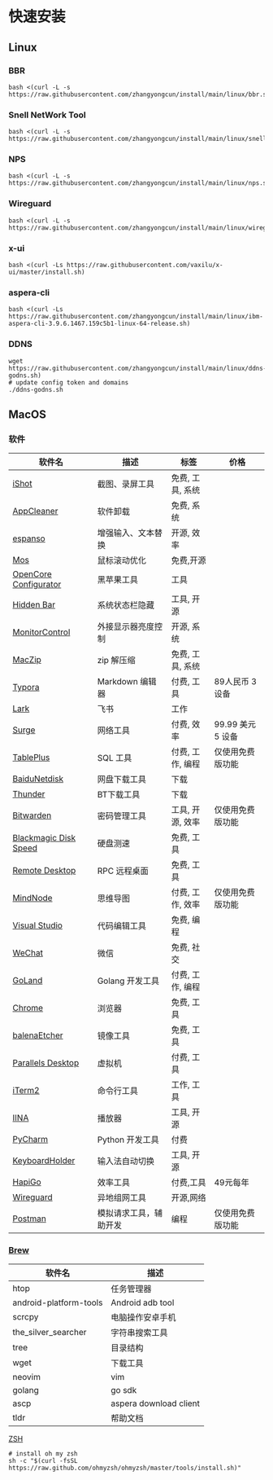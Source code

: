# 快速安装
## Linux
### BBR

```
bash <(curl -L -s https://raw.githubusercontent.com/zhangyongcun/install/main/linux/bbr.sh)
```
### Snell NetWork Tool

```shell
bash <(curl -L -s https://raw.githubusercontent.com/zhangyongcun/install/main/linux/snell.sh)
```
### NPS

```shell
bash <(curl -L -s https://raw.githubusercontent.com/zhangyongcun/install/main/linux/nps.sh)
```

### Wireguard

```shell
bash <(curl -L -s https://raw.githubusercontent.com/zhangyongcun/install/main/linux/wireguard.sh)
```

### x-ui
```
bash <(curl -Ls https://raw.githubusercontent.com/vaxilu/x-ui/master/install.sh)
```

### aspera-cli

```shell
bash <(curl -Ls https://raw.githubusercontent.com/zhangyongcun/install/main/linux/ibm-aspera-cli-3.9.6.1467.159c5b1-linux-64-release.sh)
```



### DDNS

```shell
wget https://raw.githubusercontent.com/zhangyongcun/install/main/linux/ddns-godns.sh)
# update config token and domains
./ddns-godns.sh
```





## MacOS

### 软件

| 软件名                                                       | 描述                   | 标签             | 价格              |
| ------------------------------------------------------------ | ---------------------- | ---------------- | ----------------- |
| [iShot](https://www.better365.cn/ishot.html)                 | 截图、录屏工具         | 免费, 工具, 系统 |                   |
| [AppCleaner](https://freemacsoft.net/appcleaner/)            | 软件卸载               | 免费, 系统       |                   |
| [espanso](https://espanso.org/)                              | 增强输入、文本替换     | 开源, 效率       |                   |
| [Mos](https://github.com/Caldis/Mos)                         | 鼠标滚动优化           | 免费,开源        |                   |
| [OpenCore Configurator](https://mackie100projects.altervista.org/opencore-configurator/) | 黑苹果工具             | 工具             |                   |
| [Hidden Bar](https://github.com/dwarvesf/hidden)             | 系统状态栏隐藏         | 工具, 开源       |                   |
| [MonitorControl](https://github.com/MonitorControl/MonitorControl) | 外接显示器亮度控制     | 开源, 系统       |                   |
| [MacZip](https://ezip.awehunt.com/?locale=zh-CN)             | zip 解压缩             | 免费, 工具, 系统 |                   |
| [Typora](https://typora.io/)                                 | Markdown 编辑器        | 付费, 工具       | 89人民币 3 设备   |
| [Lark](https://www.feishu.cn/)                               | 飞书                   | 工作             |                   |
| [Surge](https://nssurge.com/)                                | 网络工具               | 付费, 效率       | 99.99 美元 5 设备 |
| [TablePlus](https://tableplus.com/)                          | SQL 工具               | 付费, 工作, 编程 | 仅使用免费版功能  |
| [BaiduNetdisk](https://pan.baidu.com)                        | 网盘下载工具           | 下载             |                   |
| [Thunder](https://mac.xunlei.com/)                           | BT下载工具             | 下载             |                   |
| [Bitwarden](https://bitwarden.com/)                          | 密码管理工具           | 工具, 开源, 效率 | 仅使用免费版功能  |
| [Blackmagic Disk Speed](https://apps.apple.com/cn/app/blackmagic-disk-speed-test/id425264550?mt=12) | 硬盘测速               | 免费, 工具       |                   |
| [Remote Desktop](https://apps.apple.com/us/app/microsoft-remote-desktop/id1295203466?mt=12) | RPC 远程桌面           | 免费, 工具       |                   |
| [MindNode](https://apps.apple.com/cn/app/mindnode-mind-map-outline/id1289197285?mt=12) | 思维导图               | 付费, 工作, 效率 | 仅使用免费版功能  |
| [Visual Studio](https://code.visualstudio.com/)              | 代码编辑工具           | 免费, 编程       |                   |
| [WeChat](https://mac.weixin.qq.com)                          | 微信                   | 免费, 社交       |                   |
| [GoLand](https://www.jetbrains.com/goland/)                  | Golang 开发工具        | 付费, 工作, 编程 |                   |
| [Chrome](https://www.google.com/intl/zh-CN/chrome/)          | 浏览器                 | 免费, 工具       |                   |
| [balenaEtcher](https://www.balena.io/etcher/)                | 镜像工具               | 免费, 工具       |                   |
| [Parallels Desktop](https://www.parallels.com/)              | 虚拟机                 | 付费, 工具       |                   |
| [iTerm2](https://iterm2.com/)                                | 命令行工具             | 工作, 工具       |                   |
| [IINA](https://iina.io/)                                     | 播放器                 | 工具, 开源       |                   |
| [PyCharm](https://www.jetbrains.com/pycharm/)                | Python 开发工具        | 付费             |                   |
| [KeyboardHolder](https://github.com/leaves615/KeyboardHolder) | 输入法自动切换         | 工具, 开源       |                   |
| [HapiGo](https://hapigo.com/)                                | 效率工具               | 付费,工具        | 49元每年          |
| [Wireguard](https://www.wireguard.com/)                      | 异地组网工具           | 开源,网络        |                   |
| [Postman](https://www.postman.com/)                          | 模拟请求工具，辅助开发 | 编程             | 仅使用免费版功能  |

### 	[Brew](https://brew.sh/)

| 软件名                 | 描述                   |
| ---------------------- | ---------------------- |
| htop                   | 任务管理器             |
| android-platform-tools | Android adb tool       |
| scrcpy                 | 电脑操作安卓手机       |
| the_silver_searcher    | 字符串搜索工具         |
| tree                   | 目录结构               |
| wget                   | 下载工具               |
| neovim                 | vim                    |
| golang                 | go sdk                 |
| ascp                   | aspera download client |
| tldr                   | 帮助文档               |

[ZSH](https://ohmyz.sh/)

```shell
# install oh my zsh
sh -c "$(curl -fsSL https://raw.github.com/ohmyzsh/ohmyzsh/master/tools/install.sh)"

```

